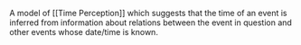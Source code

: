 A model of [[Time Perception]] which suggests that the time of an event is inferred from information about relations between the event in question and other events whose date/time is known.
